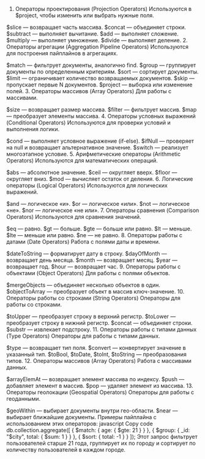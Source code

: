 1. Операторы проектирования (Projection Operators)
   Используются в $project, чтобы изменить или выбрать нужные поля.

$slice — возвращает часть массива.
$concat — объединяет строки.
$subtract — выполняет вычитание.
$add — выполняет сложение.
$multiply — выполняет умножение.
$divide — выполняет деление. 2. Операторы агрегации (Aggregation Pipeline Operators)
Используются для построения пайплайнов в агрегациях.

$match — фильтрует документы, аналогично find.
$group — группирует документы по определенным критериям.
$sort — сортирует документы.
$limit — ограничивает количество возвращаемых документов.
$skip — пропускает первые N документов.
$project — выборка или изменение полей. 3. Операторы массивов (Array Operators)
Для работы с массивами.

$size — возвращает размер массива.
$filter — фильтрует массив.
$map — преобразует элементы массива. 4. Операторы условных выражений (Conditional Operators)
Используются для проверки условий и выполнения логики.

$cond — выполняет условное выражение (if-else).
$ifNull — проверяет на null и возвращает альтернативное значение.
$switch — реализует многоэтапное условие. 5. Арифметические операторы (Arithmetic Operators)
Используются для математических операций.

$abs — абсолютное значение.
$ceil — округляет вверх.
$floor — округляет вниз.
$mod — вычисляет остаток от деления. 6. Логические операторы (Logical Operators)
Используются для логических выражений.

$and — логическое «и».
$or — логическое «или».
$not — логическое «не».
$nor — логическое «не или». 7. Операторы сравнения (Comparison Operators)
Используются для сравнения значений.

$eq — равно.
$gt — больше.
$gte — больше или равно.
$lt — меньше.
$lte — меньше или равно.
$ne — не равно. 8. Операторы работы с датами (Date Operators)
Работа с полями даты и времени.

$dateToString — форматирует дату в строку.
$dayOfMonth — возвращает день месяца.
$month — возвращает месяц.
$year — возвращает год.
$hour — возвращает час. 9. Операторы работы с объектами (Object Operators)
Для работы с полями объектов.

$mergeObjects — объединяет несколько объектов в один.
$objectToArray — преобразует объект в массив ключ-значение. 10. Операторы работы со строками (String Operators)
Операторы для работы со строками.

$toUpper — преобразует строку в верхний регистр.
$toLower — преобразует строку в нижний регистр.
$concat — объединяет строки.
$substr — извлекает подстроку. 11. Операторы работы с типами данных (Type Operators)
Операторы для работы с типами данных.

$type — возвращает тип поля.
$convert — конвертирует значение в указанный тип.
$toBool, $toDate, $toInt, $toString — преобразования типов. 12. Операторы массивов (Array Operators)
Работа с массивами данных.

$arrayElemAt — возвращает элемент массива по индексу.
$push — добавляет элемент в массив.
$pop — удаляет элемент из массива. 13. Операторы геолокации (Geospatial Operators)
Операторы для работы с геоданными.

$geoWithin — выбирает документы внутри гео-области.
$near — выбирает ближайшие документы.
Примеры пайплайна с использованием этих операторов:
javascript
Copy code
db.collection.aggregate([
{ $match: { age: { $gte: 21 } } },
{ $group: { _id: "$city", total: { $sum: 1 } } },
{ $sort: { total: -1 } }
]);
Этот запрос фильтрует пользователей старше 21 года, группирует их по городу и сортирует по количеству пользователей в каждом городе.
